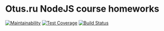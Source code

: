 # Otus.ru NodeJS course homeworks
[![Maintainability](https://api.codeclimate.com/v1/badges/2e2f5962f187e2aa1562/maintainability)](https://codeclimate.com/github/eifory/burlakov-artem-node-otus/maintainability)
[![Test Coverage](https://api.codeclimate.com/v1/badges/2e2f5962f187e2aa1562/test_coverage)](https://codeclimate.com/github/eifory/burlakov-artem-node-otus/test_coverage)
[![Build Status](https://travis-ci.com/eifory/burlakov-artem-node-otus.svg?branch=nodejs-1)](https://travis-ci.com/eifory/burlakov-artem-node-otus)
